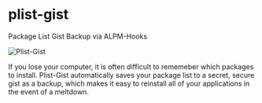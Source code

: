 # plist-gist
Package List Gist Backup via ALPM-Hooks

![Plist-Gist](https://cloud.githubusercontent.com/assets/6845676/12095403/55e4e0a0-b2dc-11e5-97cd-d556e8401061.png)

If you lose your computer, it is often difficult to rememeber which packages to install.  Plist-Gist automatically saves your package list to a secret, secure gist as a backup, which makes it easy to reinstall all of your applications in the event of a meltdown.
